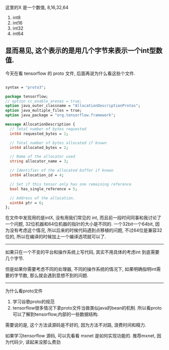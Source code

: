 这里的X 是一个数值, 8,16,32,64
1. int8
2. int16
3. int32
4. int64

显而易见, 这个表示的是用几个字节来表示一个int型数值.
---
今天在看 tensorflow 的 proto 文件, 后面再说为什么看这些个文件.

```proto

syntax = "proto3";

package tensorflow;
// option cc_enable_arenas = true;
option java_outer_classname = "AllocationDescriptionProtos";
option java_multiple_files = true;
option java_package = "org.tensorflow.framework";

message AllocationDescription {
  // Total number of bytes requested
  int64 requested_bytes = 1;

  // Total number of bytes allocated if known
  int64 allocated_bytes = 2;

  // Name of the allocator used
  string allocator_name = 3;

  // Identifier of the allocated buffer if known
  int64 allocation_id = 4;

  // Set if this tensor only has one remaining reference
  bool has_single_reference = 5;

  // Address of the allocation.
  uint64 ptr = 6;
};
```
在文件中发现用的是intX, 没有用我们常见的 int, 而且前一段时间同事和我讨论了一个问题, 32位机器和64位机器的指针的大小是不同的.
一个32bit一个64bit, 因为没有考虑这个情况, 所以后来的时候代码遇到点移植的问题, 不过64位是兼容32位的, 所以在编译的时候加上一个编译选项就可以了.

---

如果只在一个不变的平台和操作系统上写代码, 其实不用具体的考虑int 到底需要几个字节. 

但是如果你需要考虑不同的处理器, 不同的操作系统的情况下, 如果明确指明int需要的字节数, 那么就会遇到意想不到的问题.

---

为什么看proto文件
1. 学习谷歌proto的规范
2. tensorflow很多情况下拿proto文件当做类似java的bean的机制. 所以看proto可以了解到tensorflow,内部的一些数据结构. 

需要说的是, 这个方法读源码是不好的, 因为方法不对路, 浪费时间和精力.

如果学习tensorflow 源码, 可以先看看 mxnet 是如何实现功能的. 
推荐mxnet, 因为代码少, 读起来没那么费劲
